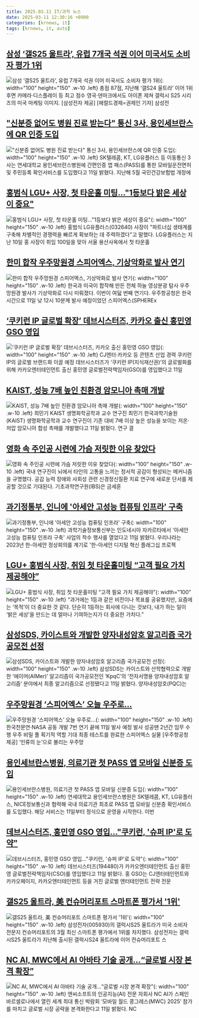 ```yaml
---
title: 2025.03.11 IT/과학 뉴스
date: 2025-03-11 12:30:16 +0900
categories: [krnews, it]
tags: [krnews, it, auto]
---
```

## [삼성 ‘갤S25 울트라’, 유럽 7개국 석권 이어 미국서도 소비자 평가 1위](https://n.news.naver.com/mnews/article/016/0002440065)

![삼성 ‘갤S25 울트라’, 유럽 7개국 석권 이어 미국서도 소비자 평가 1위](https://mimgnews.pstatic.net/image/origin/016/2025/03/11/2440065.jpg?type=nf220_150){: width="100" height="150" .w-10 .left}
총점 87점, 지난해 ‘갤S24 울트라’ 이어 1위 후면 카메라·디스플레이 등 최고 점수 영국·덴마크에서도 아이폰 제쳐 갤럭시 S25 시리즈의 미국 마케팅 이미지. [삼성전자 제공] [헤럴드경제=권제인 기자] 삼성전

## ["신분증 없어도 병원 진료 받는다" 통신 3사, 용인세브란스에 QR 인증 도입](https://n.news.naver.com/mnews/article/014/0005319142)

!["신분증 없어도 병원 진료 받는다" 통신 3사, 용인세브란스에 QR 인증 도입](https://mimgnews.pstatic.net/image/origin/014/2025/03/11/5319142.jpg?type=nf220_150){: width="100" height="150" .w-10 .left}
SK텔레콤, KT, LG유플러스 등 이동통신 3사는 연세대학교 용인세브란스병원에 간편인증 앱 패스(PASS)를 통한 모바일운전면허 및 주민등록 확인서비스를 도입했다고 11일 밝혔다. 지난해 5월 국민건강보험법 개정에

## [홍범식 LGU+ 사장, 첫 타운홀 미팅…"1등보다 밝은 세상이 중요"](https://n.news.naver.com/mnews/article/421/0008121802)

![홍범식 LGU+ 사장, 첫 타운홀 미팅…"1등보다 밝은 세상이 중요"](https://mimgnews.pstatic.net/image/origin/421/2025/03/11/8121802.jpg?type=nf220_150){: width="100" height="150" .w-10 .left}
홍범식 LG유플러스(032640) 사장이 "파트너십 생태계를 구축해 차별적인 경쟁력을 빠르게 확보하는 데 주력하겠다"고 말했다. LG유플러스는 지난 10일 홍 사장이 취임 100일을 맞아 서울 용산사옥에서 첫 타운홀

## [한미 합작 우주망원경 스피어엑스, 기상악화로 발사 연기](https://n.news.naver.com/mnews/article/018/0005960020)

![한미 합작 우주망원경 스피어엑스, 기상악화로 발사 연기](https://mimgnews.pstatic.net/image/origin/018/2025/03/11/5960020.jpg?type=nf220_150){: width="100" height="150" .w-10 .left}
한국과 미국이 합작해 만든 전체 하늘 영상분광 탐사 우주망원경 발사가 기상악화로 다시 미뤄졌다. 이번이 여덟 번째 연기다. 우주항공청은 한국시간으로 11일 낮 12시 10분께 발사 예정이었던 스피어엑스(SPHEREx

## [‘쿠키런 IP 글로벌 확장’ 데브시스터즈, 카카오 출신 홍민영 GSO 영입](https://n.news.naver.com/mnews/article/009/0005456667)

![‘쿠키런 IP 글로벌 확장’ 데브시스터즈, 카카오 출신 홍민영 GSO 영입](https://mimgnews.pstatic.net/image/origin/009/2025/03/11/5456667.jpg?type=nf220_150){: width="100" height="150" .w-10 .left}
CJ엔터·카카오 등 콘텐츠 산업 경력 쿠키런 IP의 글로벌 브랜드화 이끌 예정 데브시스터즈가 ‘쿠키런 IP(지식재산권)’의 글로벌화를 위해 카카오엔터테인먼트 출신 홍민영 글로벌전략책임자(GSO)를 영입했다고 11일

## [KAIST, 성능 7배 높인 친환경 암모니아 촉매 개발](https://n.news.naver.com/mnews/article/366/0001059891)

![KAIST, 성능 7배 높인 친환경 암모니아 촉매 개발](https://mimgnews.pstatic.net/image/origin/366/2025/03/11/1059891.jpg?type=nf220_150){: width="100" height="150" .w-10 .left}
최민기 KAIST 생명화학공학과 교수 연구진 최민기 한국과학기술원(KAIST) 생명화학공학과 교수 연구진이 기존 대비 7배 이상 높은 성능을 보이는 저온·저압 암모니아 합성 촉매를 개발했다고 11일 밝혔다. 연구 결

## [영화 속 주인공 시련에 가슴 저릿한 이유 찾았다](https://n.news.naver.com/mnews/article/584/0000031302)

![영화 속 주인공 시련에 가슴 저릿한 이유 찾았다](https://mimgnews.pstatic.net/image/origin/584/2025/03/11/31302.jpg?type=nf220_150){: width="100" height="150" .w-10 .left}
국내 연구진이 뇌에서 타인의 고통을 느끼는 정서적 공감이 형성되는 메커니즘을 규명했다. 공감 능력 장애와 사회성 관련 신경정신질환 치료 연구에 새로운 단서를 제공할 것으로 기대된다. 기초과학연구원(IBS)은 금세훈

## [과기정통부, 인니에 '아세안 고성능 컴퓨팅 인프라' 구축](https://n.news.naver.com/mnews/article/001/0015257276)

![과기정통부, 인니에 '아세안 고성능 컴퓨팅 인프라' 구축](https://mimgnews.pstatic.net/image/origin/001/2025/03/11/15257276.jpg?type=nf220_150){: width="100" height="150" .w-10 .left}
과학기술정보통신부는 인도네시아 자카르타에서 '아세안 고성능 컴퓨팅 인프라 구축' 사업의 착수 행사를 열었다고 11일 밝혔다. 우리나라는 2023년 한-아세안 정상회의를 계기로 '한-아세안 디지털 혁신 플래그십 프로젝

## [LGU+ 홍범식 사장, 취임 첫 타운홀미팅 “고객 필요 가치 제공해야”](https://n.news.naver.com/mnews/article/032/0003355895)

![LGU+ 홍범식 사장, 취임 첫 타운홀미팅 “고객 필요 가치 제공해야”](https://mimgnews.pstatic.net/image/origin/032/2025/03/11/3355895.jpg?type=nf220_150){: width="100" height="150" .w-10 .left}
“과거에는 1등과 같은 비전이나 목표를 공유했지만, 요즘에는 ‘목적’이 더 중요한 것 같다. 단순히 1등하는 회사에 다니는 것보다, 내가 하는 일이 ‘밝은 세상’을 만드는 데 얼마나 기여하는지가 더 중요한 가치다.”

## [삼성SDS, 카이스트와 개발한 양자내성암호 알고리즘 국가공모전 선정](https://n.news.naver.com/mnews/article/366/0001059922)

![삼성SDS, 카이스트와 개발한 양자내성암호 알고리즘 국가공모전 선정](https://mimgnews.pstatic.net/image/origin/366/2025/03/11/1059922.jpg?type=nf220_150){: width="100" height="150" .w-10 .left}
삼성SDS는 카이스트와 산학협력으로 개발한 ‘에이머(AIMer)’ 알고리즘이 국가공모전인 ‘KpqC’의 ‘전자서명용 양자내성암호 알고리즘’ 분야에서 최종 알고리즘으로 선정됐다고 11일 밝혔다. 양자내성암호(PQC)는

## [우주망원경 ‘스피어엑스’ 오늘 우주로…](https://n.news.naver.com/mnews/article/016/0002440295)

![우주망원경 ‘스피어엑스’ 오늘 우주로…](https://mimgnews.pstatic.net/image/origin/016/2025/03/11/2440295.jpg?type=nf220_150){: width="100" height="150" .w-10 .left}
한국천문연·NASA 공동 개발 7번 연기 끝에 11일 발사 예정 발사 성공땐 2년간 임무 수행 우주 비밀 풀 획기적 역할 기대 최종 테스트를 완료한 스피어엑스 실물 [우주항공청 제공] ‘인류의 눈’으로 불리는 우주망

## [용인세브란스병원, 의료기관 첫 PASS 앱 모바일 신분증 도입](https://n.news.naver.com/mnews/article/003/0013111321)

![용인세브란스병원, 의료기관 첫 PASS 앱 모바일 신분증 도입](https://mimgnews.pstatic.net/image/origin/003/2025/03/11/13111321.jpg?type=nf220_150){: width="100" height="150" .w-10 .left}
연세대학교 용인세브란스병원은 SK텔레콤, KT, LG유플러스, NICE정보통신과 협력해 국내 의료기관 최초로 PASS 앱 모바일 신분증 확인서비스를 도입했다. 해당 서비스는 11일부터 정식으로 운영을 시작한다. 이번

## [데브시스터즈, 홍민영 GSO 영입…"쿠키런, '슈퍼 IP'로 도약"](https://n.news.naver.com/mnews/article/011/0004459749)

![데브시스터즈, 홍민영 GSO 영입…"쿠키런, '슈퍼 IP'로 도약"](https://mimgnews.pstatic.net/image/origin/011/2025/03/11/4459749.jpg?type=nf220_150){: width="100" height="150" .w-10 .left}
데브시스터즈(194480)가 카카오엔터테인먼트 출신 홍민영 글로벌전략책임자(CSO)를 영입했다고 11일 밝혔다. 홍 GSO는 CJ엔터테인먼트와 카카오페이지, 카카오엔터테인먼트 등을 거친 글로벌 엔터테인먼트 전략 전문

## [갤S25 울트라, 美 컨슈머리포트 스마트폰 평가서 '1위'](https://n.news.naver.com/mnews/article/421/0008121686)

![갤S25 울트라, 美 컨슈머리포트 스마트폰 평가서 '1위'](https://mimgnews.pstatic.net/image/origin/421/2025/03/11/8121686.jpg?type=nf220_150){: width="100" height="150" .w-10 .left}
삼성전자(005930)의 갤럭시S25 울트라가 미국 소비자 전문지 컨슈머리포트의 3월 최신 스마트폰 평가에서 1위를 차지했다. 삼성전자는 갤럭시S25 울트라가 지난해 출시된 갤럭시S24 울트라에 이어 컨슈머리포트 스

## [NC AI, MWC에서 AI 아바타 기술 공개...“글로벌 시장 본격 확장”](https://n.news.naver.com/mnews/article/009/0005456697)

![NC AI, MWC에서 AI 아바타 기술 공개...“글로벌 시장 본격 확장”](https://mimgnews.pstatic.net/image/origin/009/2025/03/11/5456697.jpg?type=nf220_150){: width="100" height="150" .w-10 .left}
엔씨소프트의 인공지능(AI) 전문 자회사 NC AI가 스페인 바르셀로나에서 열린 세계 최대 통신 박람회 ‘모바일 월드 콩그레스(MWC) 2025’ 참가를 마치고 글로벌 시장 공략을 본격화한다고 11일 밝혔다. NC

